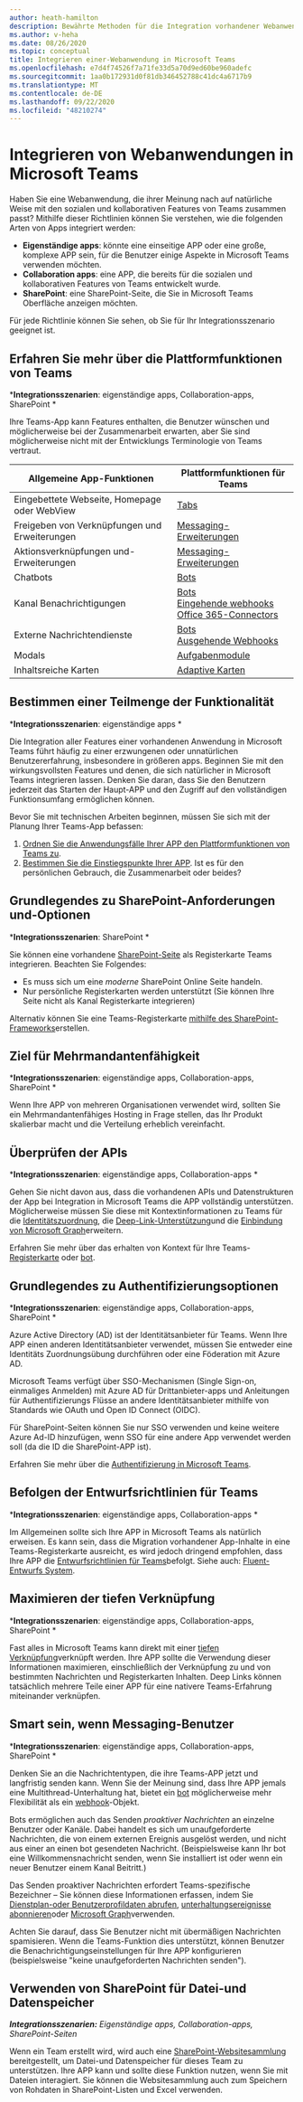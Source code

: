 ```yaml
---
author: heath-hamilton
description: Bewährte Methoden für die Integration vorhandener Webanwendungen mit Microsoft Teams
ms.author: v-heha
ms.date: 08/26/2020
ms.topic: conceptual
title: Integrieren einer-Webanwendung in Microsoft Teams
ms.openlocfilehash: e7d4f74526f7a71fe33d5a70d9ed60be960adefc
ms.sourcegitcommit: 1aa0b172931d0f81db346452788c41dc4a6717b9
ms.translationtype: MT
ms.contentlocale: de-DE
ms.lasthandoff: 09/22/2020
ms.locfileid: "48210274"
---
```

# <a name="integrate-web-apps-with-teams"></a>Integrieren von Webanwendungen in Microsoft Teams

Haben Sie eine Webanwendung, die ihrer Meinung nach auf natürliche Weise mit den sozialen und kollaborativen Features von Teams zusammen passt? Mithilfe dieser Richtlinien können Sie verstehen, wie die folgenden Arten von Apps integriert werden:

* **Eigenständige apps**: könnte eine einseitige APP oder eine große, komplexe APP sein, für die Benutzer einige Aspekte in Microsoft Teams verwenden möchten.
* **Collaboration apps**: eine APP, die bereits für die sozialen und kollaborativen Features von Teams entwickelt wurde.
* **SharePoint**: eine SharePoint-Seite, die Sie in Microsoft Teams Oberfläche anzeigen möchten.

Für jede Richtlinie können Sie sehen, ob Sie für Ihr Integrationsszenario geeignet ist.

## <a name="get-to-know-teams-platform-capabilities"></a>Erfahren Sie mehr über die Plattformfunktionen von Teams

***Integrationsszenarien**: eigenständige apps, Collaboration-apps, SharePoint *

Ihre Teams-App kann Features enthalten, die Benutzer wünschen und möglicherweise bei der Zusammenarbeit erwarten, aber Sie sind möglicherweise nicht mit der Entwicklungs Terminologie von Teams vertraut.

|Allgemeine App-Funktionen   |Plattformfunktionen für Teams   |
|----------|-----------|
|Eingebettete Webseite, Homepage oder WebView  |[Tabs](../tabs/what-are-tabs.md)  |
|Freigeben von Verknüpfungen und Erweiterungen  |[Messaging-Erweiterungen](../messaging-extensions/what-are-messaging-extensions.md)  |
|Aktionsverknüpfungen und-Erweiterungen  |[Messaging-Erweiterungen](../messaging-extensions/what-are-messaging-extensions.md)  |
|Chatbots  |[Bots](../bots/what-are-bots.md) |
|Kanal Benachrichtigungen  |[Bots](../bots/what-are-bots.md)<br/>[Eingehende webhooks](../webhooks-and-connectors/what-are-webhooks-and-connectors.md)<br/>[Office 365-Connectors](../webhooks-and-connectors/what-are-webhooks-and-connectors.md)  |
|Externe Nachrichtendienste  |[Bots](../bots/what-are-bots.md)<br/>[Ausgehende Webhooks](../webhooks-and-connectors/what-are-webhooks-and-connectors.md)  |
|Modals  |[Aufgabenmodule](../task-modules-and-cards/what-are-task-modules.md)  |
|Inhaltsreiche Karten  |[Adaptive Karten](../task-modules-and-cards/what-are-cards.md)  |

## <a name="determine-a-subset-of-functionality"></a>Bestimmen einer Teilmenge der Funktionalität

***Integrationsszenarien**: eigenständige apps *

Die Integration aller Features einer vorhandenen Anwendung in Microsoft Teams führt häufig zu einer erzwungenen oder unnatürlichen Benutzererfahrung, insbesondere in größeren apps. Beginnen Sie mit den wirkungsvollsten Features und denen, die sich natürlicher in Microsoft Teams integrieren lassen. Denken Sie daran, dass Sie den Benutzern jederzeit das Starten der Haupt-APP und den Zugriff auf den vollständigen Funktionsumfang ermöglichen können.

Bevor Sie mit technischen Arbeiten beginnen, müssen Sie sich mit der Planung Ihrer Teams-App befassen:

1. [Ordnen Sie die Anwendungsfälle Ihrer APP den Plattformfunktionen von Teams zu](../concepts/design/map-use-cases.md).
1. [Bestimmen Sie die Einstiegspunkte Ihrer APP](../concepts/extensibility-points.md). Ist es für den persönlichen Gebrauch, die Zusammenarbeit oder beides?

## <a name="understand-sharepoint-requirements-and-options"></a>Grundlegendes zu SharePoint-Anforderungen und-Optionen

***Integrationsszenarien**: SharePoint *

Sie können eine vorhandene [SharePoint-Seite](https://docs.microsoft.com/MicrosoftTeams/teams-standalone-static-tabs-using-spo-sites) als Registerkarte Teams integrieren. Beachten Sie Folgendes:

* Es muss sich um eine *moderne* SharePoint Online Seite handeln.
* Nur persönliche Registerkarten werden unterstützt (Sie können Ihre Seite nicht als Kanal Registerkarte integrieren)

Alternativ können Sie eine Teams-Registerkarte [mithilfe des SharePoint-Frameworks](https://docs.microsoft.com/sharepoint/dev/spfx/integrate-with-teams-introduction)erstellen.

## <a name="aim-towards-multi-tenancy"></a>Ziel für Mehrmandantenfähigkeit

***Integrationsszenarien**: eigenständige apps, Collaboration-apps, SharePoint *

Wenn Ihre APP von mehreren Organisationen verwendet wird, sollten Sie ein Mehrmandantenfähiges Hosting in Frage stellen, das Ihr Produkt skalierbar macht und die Verteilung erheblich vereinfacht.

## <a name="review-your-apis"></a>Überprüfen der APIs

***Integrationsszenarien**: eigenständige apps, Collaboration-apps *

Gehen Sie nicht davon aus, dass die vorhandenen APIs und Datenstrukturen der App bei Integration in Microsoft Teams die APP vollständig unterstützen. Möglicherweise müssen Sie diese mit Kontextinformationen zu Teams für die [Identitätszuordnung](../concepts/authentication/configure-identity-provider.md), die [Deep-Link-Unterstützung](../concepts/build-and-test/deep-links.md)und die [Einbindung von Microsoft Graph](https://docs.microsoft.com/graph/teams-concept-overview)erweitern.

Erfahren Sie mehr über das erhalten von Kontext für Ihre Teams- [Registerkarte](../tabs/how-to/access-teams-context.md) oder [bot](../bots/how-to/get-teams-context.md).

## <a name="understand-authentication-options"></a>Grundlegendes zu Authentifizierungsoptionen

***Integrationsszenarien**: eigenständige apps, Collaboration-apps, SharePoint *

Azure Active Directory (AD) ist der Identitätsanbieter für Teams. Wenn Ihre APP einen anderen Identitätsanbieter verwendet, müssen Sie entweder eine Identitäts Zuordnungsübung durchführen oder eine Föderation mit Azure AD.

Microsoft Teams verfügt über SSO-Mechanismen (Single Sign-on, einmaliges Anmelden) mit Azure AD für Drittanbieter-apps und Anleitungen für Authentifizierungs Flüsse an andere Identitätsanbieter mithilfe von Standards wie OAuth und Open ID Connect (OIDC).

Für SharePoint-Seiten können Sie nur SSO verwenden und keine weitere Azure Ad-ID hinzufügen, wenn SSO für eine andere App verwendet werden soll (da die ID die SharePoint-APP ist).

Erfahren Sie mehr über die [Authentifizierung in Microsoft Teams](../concepts/authentication/authentication.md).

## <a name="follow-teams-design-guidelines"></a>Befolgen der Entwurfsrichtlinien für Teams

***Integrationsszenarien**: eigenständige apps, Collaboration-apps *

Im Allgemeinen sollte sich Ihre APP in Microsoft Teams als natürlich erweisen. Es kann sein, dass die Migration vorhandener App-Inhalte in eine Teams-Registerkarte ausreicht, es wird jedoch dringend empfohlen, dass Ihre APP die [Entwurfsrichtlinien für Teams](../concepts/design/understand-use-cases.md)befolgt. Siehe auch: [Fluent-Entwurfs System](https://fluentsite.z22.web.core.windows.net/).

## <a name="maximize-deep-linking"></a>Maximieren der tiefen Verknüpfung

***Integrationsszenarien**: eigenständige apps, Collaboration-apps, SharePoint *

Fast alles in Microsoft Teams kann direkt mit einer [tiefen Verknüpfung](../concepts/build-and-test/deep-links.md)verknüpft werden. Ihre APP sollte die Verwendung dieser Informationen maximieren, einschließlich der Verknüpfung zu und von bestimmten Nachrichten und Registerkarten Inhalten. Deep Links können tatsächlich mehrere Teile einer APP für eine nativere Teams-Erfahrung miteinander verknüpfen.

## <a name="be-smart-when-messaging-users"></a>Smart sein, wenn Messaging-Benutzer

***Integrationsszenarien**: eigenständige apps, Collaboration-apps, SharePoint *

Denken Sie an die Nachrichtentypen, die ihre Teams-APP jetzt und langfristig senden kann. Wenn Sie der Meinung sind, dass Ihre APP jemals eine Multithread-Unterhaltung hat, bietet ein [bot](../bots/what-are-bots.md) möglicherweise mehr Flexibilität als ein [webhook](../webhooks-and-connectors/what-are-webhooks-and-connectors.md)-Objekt.

Bots ermöglichen auch das Senden *proaktiver Nachrichten* an einzelne Benutzer oder Kanäle. Dabei handelt es sich um unaufgeforderte Nachrichten, die von einem externen Ereignis ausgelöst werden, und nicht aus einer an einen bot gesendeten Nachricht. (Beispielsweise kann Ihr bot eine Willkommensnachricht senden, wenn Sie installiert ist oder wenn ein neuer Benutzer einem Kanal Beitritt.) 

Das Senden proaktiver Nachrichten erfordert Teams-spezifische Bezeichner – Sie können diese Informationen erfassen, indem Sie [Dienstplan-oder Benutzerprofildaten abrufen](../bots/how-to/get-teams-context.md#fetching-the-roster-or-user-profile), [unterhaltungsereignisse abonnieren](../bots/how-to/conversations/subscribe-to-conversation-events.md)oder [Microsoft Graph](https://docs.microsoft.com/graph/teams-proactive-messaging)verwenden.

Achten Sie darauf, dass Sie Benutzer nicht mit übermäßigen Nachrichten spamisieren. Wenn die Teams-Funktion dies unterstützt, können Benutzer die Benachrichtigungseinstellungen für Ihre APP konfigurieren (beispielsweise "keine unaufgeforderten Nachrichten senden").

## <a name="use-sharepoint-for-file-and-data-storage"></a>Verwenden von SharePoint für Datei-und Datenspeicher

***Integrationsszenarien:** Eigenständige apps, Collaboration-apps, SharePoint-Seiten*

Wenn ein Team erstellt wird, wird auch eine [SharePoint-Websitesammlung](https://docs.microsoft.com/microsoftteams/sharepoint-onedrive-interact) bereitgestellt, um Datei-und Datenspeicher für dieses Team zu unterstützen. Ihre APP kann und sollte diese Funktion nutzen, wenn Sie mit Dateien interagiert. Sie können die Websitesammlung auch zum Speichern von Rohdaten in SharePoint-Listen und Excel verwenden.
